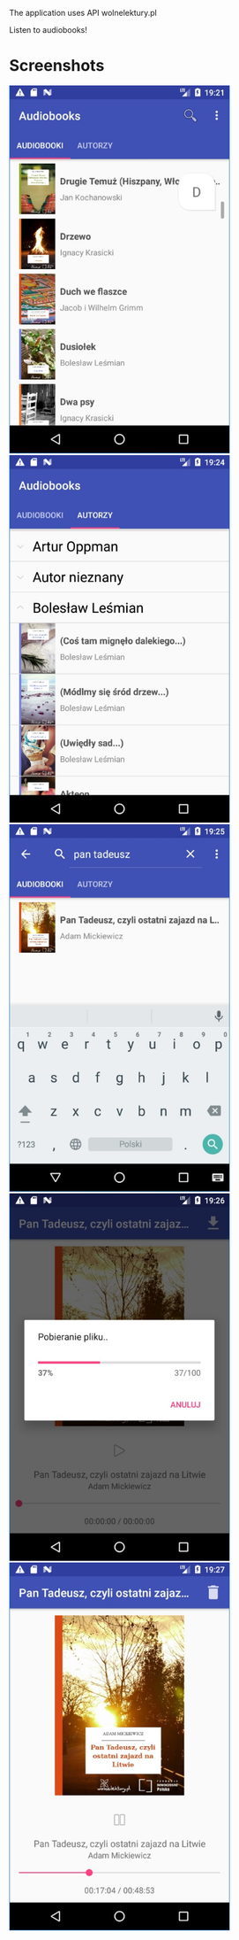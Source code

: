 The application uses API wolnelektury.pl

Listen to audiobooks!

# Screenshots
<img src="screenshots/1.jpg" alt="phone image" width="400px" />
<img src="screenshots/2.jpg" alt="phone image" width="400px" />
<img src="screenshots/3.jpg" alt="phone image" width="400px" />
<img src="screenshots/4.jpg" alt="phone image" width="400px" />
<img src="screenshots/5.jpg" alt="phone image" width="400px" />
